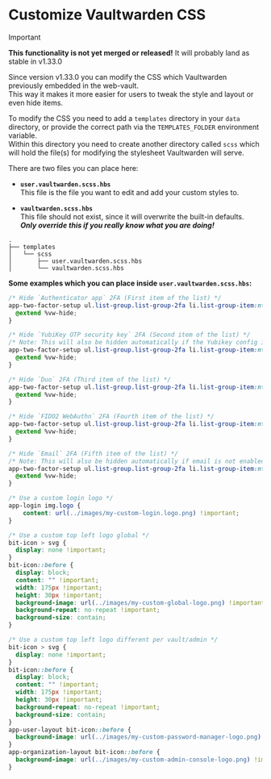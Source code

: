 # Customize Vaultwarden CSS

> [!IMPORTANT]
> **This functionality is not yet merged or released!**
> It will probably land as stable in v1.33.0

Since version v1.33.0 you can modify the CSS which Vaultwarden previously embedded in the web-vault.<br>
This way it makes it more easier for users to tweak the style and layout or even hide items.

To modify the CSS you need to add a `templates` directory in your `data` directory, or provide the correct path via the `TEMPLATES_FOLDER` environment variable.<br>
Within this directory you need to create another directory called `scss` which will hold the file(s) for modifying the stylesheet Vaultwarden will serve.


There are two files you can place here:
- **`user.vaultwarden.scss.hbs`**<br>
  This file is the file you want to edit and add your custom styles to.

- **`vaultwarden.scss.hbs`**<br>
  This file should not exist, since it will overwrite the built-in defaults.<br>
  _**Only override this if you really know what you are doing!**_

```tree
.
├── templates
│   └── scss
│       ├── user.vaultwarden.scss.hbs
│       └── vaultwarden.scss.hbs
```



**Some examples which you can place inside `user.vaultwarden.scss.hbs`:**
```css
/* Hide `Authenticator app` 2FA (First item of the list) */
app-two-factor-setup ul.list-group.list-group-2fa li.list-group-item:nth-child(1) {
  @extend %vw-hide;
}

/* Hide `YubiKey OTP security key` 2FA (Second item of the list) */
/* Note: This will also be hidden automatically if the Yubikey config is net set */
app-two-factor-setup ul.list-group.list-group-2fa li.list-group-item:nth-child(2) {
  @extend %vw-hide;
}

/* Hide `Duo` 2FA (Third item of the list) */
app-two-factor-setup ul.list-group.list-group-2fa li.list-group-item:nth-child(3) {
  @extend %vw-hide;
}

/* Hide `FIDO2 WebAuthn` 2FA (Fourth item of the list) */
app-two-factor-setup ul.list-group.list-group-2fa li.list-group-item:nth-child(4) {
  @extend %vw-hide;
}

/* Hide `Email` 2FA (Fifth item of the list) */
/* Note: This will also be hidden automatically if email is not enabled */
app-two-factor-setup ul.list-group.list-group-2fa li.list-group-item:nth-child(5) {
  @extend %vw-hide;
}

/* Use a custom login logo */
app-login img.logo {
	content: url(../images/my-custom-login.logo.png) !important;
}

/* Use a custom top left logo global */
bit-icon > svg {
  display: none !important;
}
bit-icon::before {
  display: block;
  content: "" !important;
  width: 175px !important;
  height: 30px !important;
  background-image: url(../images/my-custom-global-logo.png) !important;
  background-repeat: no-repeat !important;
  background-size: contain;
}

/* Use a custom top left logo different per vault/admin */
bit-icon > svg {
  display: none !important;
}
bit-icon::before {
  display: block;
  content: "" !important;
  width: 175px !important;
  height: 30px !important;
  background-repeat: no-repeat !important;
  background-size: contain;
}
app-user-layout bit-icon::before {
  background-image: url(../images/my-custom-password-manager-logo.png) !important;
}
app-organization-layout bit-icon::before {
  background-image: url(../images/my-custom-admin-console-logo.png) !important;
}
```

